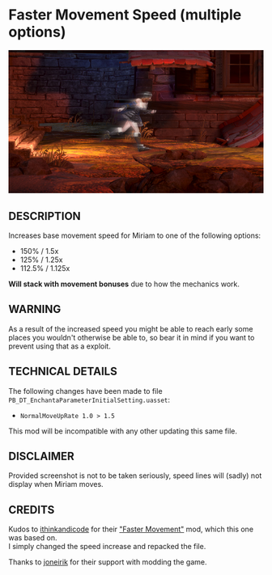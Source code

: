 # Faster Movement Speed (multiple options)

![](thumbnail.jpg)

## DESCRIPTION

Increases base movement speed for Miriam to one of the following options:
- 150% / 1.5x
- 125% / 1.25x
- 112.5% / 1.125x

**Will stack with movement bonuses** due to how the mechanics work.

## WARNING

As a result of the increased speed you might be able to reach early some places you wouldn't otherwise be able to, so bear it in mind if you want to prevent using that as a exploit.

## TECHNICAL DETAILS

The following changes have been made to file `PB_DT_EnchantaParameterInitialSetting.uasset`:

- `NormalMoveUpRate 1.0 > 1.5`

This mod will be incompatible with any other updating this same file.

## DISCLAIMER

Provided screenshot is not to be taken seriously, speed lines will (sadly) not display when Miriam moves.

## CREDITS

Kudos to [ithinkandicode](https://www.nexusmods.com/bloodstainedritualofthenight/users/73115203) for their ["Faster Movement"](https://www.nexusmods.com/bloodstainedritualofthenight/mods/64) mod, which this one was based on.  
I simply changed the speed increase and repacked the file.

Thanks to [joneirik](https://www.nexusmods.com/bloodstainedritualofthenight/users/46391987) for their support with modding the game.

